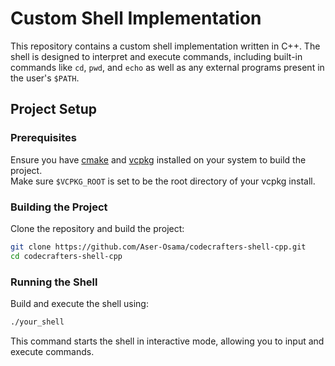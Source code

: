 
# Custom Shell Implementation

This repository contains a custom shell implementation written in C++. The shell is designed to interpret and execute commands, including built-in commands like `cd`, `pwd`, and `echo` as well as any external programs present in the user's `$PATH`.

## Project Setup

### Prerequisites

Ensure you have [cmake](https://cmake.org/getting-started/) and [vcpkg](https://github.com/microsoft/vcpkg?tab=readme-ov-file#getting-started) installed on your system to build the project. \
Make sure `$VCPKG_ROOT` is set to be the root directory of your vcpkg install.

### Building the Project

Clone the repository and build the project:

```sh
git clone https://github.com/Aser-Osama/codecrafters-shell-cpp.git
cd codecrafters-shell-cpp
```

### Running the Shell

Build and execute the shell using:

```sh
./your_shell
```

This command starts the shell in interactive mode, allowing you to input and execute commands.

